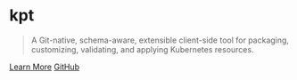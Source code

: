 # kpt

> A Git-native, schema-aware, extensible client-side tool for packaging, customizing, validating,
> and applying Kubernetes resources.

[Learn More](?id=overview)
[GitHub](https://github.com/GoogleContainerTools/kpt)
